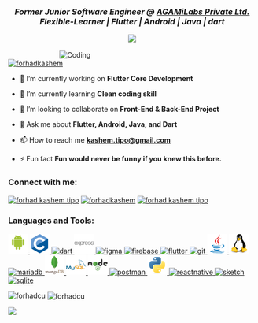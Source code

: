 
<!-- Master Head -->
<!--<h1 align="center">
  <img src="https://www.icodesolution.com/resource/images/mobile-app-development.gif" alt="MasterHead" style="display:block; margin:auto;">
</h1>-->
<!-- Greetings and Title Name -->
<!-- Greetings and Title Name -->
<!-- <h1 align="center">Greethings! 👋 I'm Forhad Kashem</h1> -->
<!-- <h4 align="center">I am a Self-Thought Programmer. <br/>My core skills are Flutter, Android (Java) & React Native. <br/>I am a quick learner and a good debugger. I am always ready to learn and explore latest technology.</h4> -->

<!-- Desc -->
<h3><p align = "center"><em>Former Junior Software Engineer @ <a href="https://agamilabs.com/">AGAMiLabs Private Ltd.</a></br>
Flexible-Learner | Flutter | Android | Java | dart 
</em></p></h3>
<p align = "center">
  <img src = "https://github-readme-streak-stats.herokuapp.com?user=forhadcu&theme=light&hide_border=true" width = 400>
</p>

<!-- <h3 align="center">to know more: google momshaddinury</h3> -->

<!-- Side image -->
<img src="https://media.tenor.com/flflC6GFzO8AAAAd/sultan-alrefaei-programmer.gif" align="right" alt="Coding" width="400">
<!-- <img align="right" alt="Coding" width="400" src="https://media4.giphy.com/media/v1.Y2lkPTc5MGI3NjExZTMzZjA1ODRjZWMzMWU5N2IxMGZlMmZmOGIyNjc0M2I0NDJkYzZiNiZjdD1n/qgQUggAC3Pfv687qPC/giphy.gif"> -->

<p align="left"> <a href="https://twitter.com/forhadkashem" target="blank"><img src="https://img.shields.io/twitter/follow/forhadkashem?logo=twitter&style=for-the-badge" alt="forhadkashem" /></a> </p>

- 🔭 I’m currently working on **Flutter Core Development**

- 🌱 I’m currently learning **Clean coding skill**

- 👯 I’m looking to collaborate on **Front-End & Back-End Project**

- 💬 Ask me about **Flutter, Android, Java, and Dart**

- 📫 How to reach me **kashem.tipo@gmail.com**

<!-- - 📄 Know about my experiences [https://drive.google.com/file/d/1mYDAn5pWAdpCUxAvEkzSEVWf8XBpOQqV/view?usp=share_link](https://drive.google.com/file/d/1mYDAn5pWAdpCUxAvEkzSEVWf8XBpOQqV/view?usp=share_link) -->

- ⚡ Fun fact **Fun would never be funny if you knew this before.**

<h3 align="left">Connect with me:</h3>
<p align="left">

<a href="https://fb.com/forhad kashem tipo" target="blank"><img align="center" src="https://raw.githubusercontent.com/rahuldkjain/github-profile-readme-generator/master/src/images/icons/Social/facebook.svg" alt="forhad kashem tipo" height="30" width="40" /></a>
  <a href="https://twitter.com/forhadkashem" target="blank"><img align="center" src="https://raw.githubusercontent.com/rahuldkjain/github-profile-readme-generator/master/src/images/icons/Social/twitter.svg" alt="forhadkashem" height="30" width="40" /></a>
    <a href="https://linkedin.com/in/forhad kashem tipo" target="blank"><img align="center" src="https://raw.githubusercontent.com/rahuldkjain/github-profile-readme-generator/master/src/images/icons/Social/linked-in-alt.svg" alt="forhad kashem tipo" height="30" width="40" /></a>
</p>


<h3 align="left">Languages and Tools:</h3>
<p align="left"> <a href="https://developer.android.com" target="_blank" rel="noreferrer"> <img src="https://raw.githubusercontent.com/devicons/devicon/master/icons/android/android-original-wordmark.svg" alt="android" width="40" height="40"/> </a> <a href="https://www.cprogramming.com/" target="_blank" rel="noreferrer"> <img src="https://raw.githubusercontent.com/devicons/devicon/master/icons/c/c-original.svg" alt="c" width="40" height="40"/> </a> <a href="https://dart.dev" target="_blank" rel="noreferrer"> <img src="https://www.vectorlogo.zone/logos/dartlang/dartlang-icon.svg" alt="dart" width="40" height="40"/> </a> <a href="https://expressjs.com" target="_blank" rel="noreferrer"> <img src="https://raw.githubusercontent.com/devicons/devicon/master/icons/express/express-original-wordmark.svg" alt="express" width="40" height="40"/> </a> <a href="https://www.figma.com/" target="_blank" rel="noreferrer"> <img src="https://www.vectorlogo.zone/logos/figma/figma-icon.svg" alt="figma" width="40" height="40"/> </a> <a href="https://firebase.google.com/" target="_blank" rel="noreferrer"> <img src="https://www.vectorlogo.zone/logos/firebase/firebase-icon.svg" alt="firebase" width="40" height="40"/> </a> <a href="https://flutter.dev" target="_blank" rel="noreferrer"> <img src="https://www.vectorlogo.zone/logos/flutterio/flutterio-icon.svg" alt="flutter" width="40" height="40"/> </a> <a href="https://git-scm.com/" target="_blank" rel="noreferrer"> <img src="https://www.vectorlogo.zone/logos/git-scm/git-scm-icon.svg" alt="git" width="40" height="40"/> </a> <a href="https://www.java.com" target="_blank" rel="noreferrer"> <img src="https://raw.githubusercontent.com/devicons/devicon/master/icons/java/java-original.svg" alt="java" width="40" height="40"/> </a> <a href="https://www.linux.org/" target="_blank" rel="noreferrer"> <img src="https://raw.githubusercontent.com/devicons/devicon/master/icons/linux/linux-original.svg" alt="linux" width="40" height="40"/> </a> <a href="https://mariadb.org/" target="_blank" rel="noreferrer"> <img src="https://www.vectorlogo.zone/logos/mariadb/mariadb-icon.svg" alt="mariadb" width="40" height="40"/> </a> <a href="https://www.mongodb.com/" target="_blank" rel="noreferrer"> <img src="https://raw.githubusercontent.com/devicons/devicon/master/icons/mongodb/mongodb-original-wordmark.svg" alt="mongodb" width="40" height="40"/> </a> <a href="https://www.mysql.com/" target="_blank" rel="noreferrer"> <img src="https://raw.githubusercontent.com/devicons/devicon/master/icons/mysql/mysql-original-wordmark.svg" alt="mysql" width="40" height="40"/> </a> <a href="https://nodejs.org" target="_blank" rel="noreferrer"> <img src="https://raw.githubusercontent.com/devicons/devicon/master/icons/nodejs/nodejs-original-wordmark.svg" alt="nodejs" width="40" height="40"/> </a> <a href="https://postman.com" target="_blank" rel="noreferrer"> <img src="https://www.vectorlogo.zone/logos/getpostman/getpostman-icon.svg" alt="postman" width="40" height="40"/> </a> <a href="https://www.python.org" target="_blank" rel="noreferrer"> <img src="https://raw.githubusercontent.com/devicons/devicon/master/icons/python/python-original.svg" alt="python" width="40" height="40"/> </a> <a href="https://reactnative.dev/" target="_blank" rel="noreferrer"> <img src="https://reactnative.dev/img/header_logo.svg" alt="reactnative" width="40" height="40"/> </a> <a href="https://www.sketch.com/" target="_blank" rel="noreferrer"> <img src="https://www.vectorlogo.zone/logos/sketchapp/sketchapp-icon.svg" alt="sketch" width="40" height="40"/> </a> <a href="https://www.sqlite.org/" target="_blank" rel="noreferrer"> <img src="https://www.vectorlogo.zone/logos/sqlite/sqlite-icon.svg" alt="sqlite" width="40" height="40"/> </a> </p>

<p><img align="left" src="https://github-readme-stats.vercel.app/api/top-langs?username=forhadcu&show_icons=true&locale=en&layout=compact" alt="forhadcu" /></p>

<p>&nbsp;<img align="center" src="https://github-readme-stats.vercel.app/api?username=forhadcu&show_icons=true&locale=en" alt="forhadcu" /></p>

[![](https://visitcount.itsvg.in/api?id=ForhadCU&label=Profile%20Views&color=3&icon=0&pretty=true)](https://visitcount.itsvg.in)
